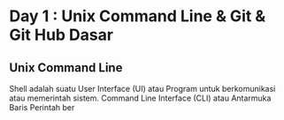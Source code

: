 # Day 1 : Unix Command Line & Git & Git Hub Dasar

## Unix Command Line

Shell adalah suatu User Interface (UI) atau Program untuk berkomunikasi atau memerintah sistem.
Command Line Interface (CLI) atau Antarmuka Baris Perintah ber
